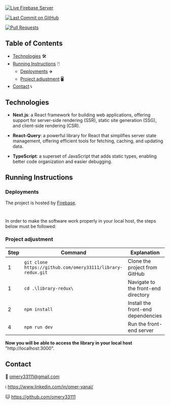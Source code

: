 [![Live Firebase Server](https://img.shields.io/badge/Live%20on-Firebase-00ad9f.svg)](https://library-users-50453.web.app/)

[![Last Commit on GitHub](https://img.shields.io/github/last-commit/omery33111/library-users.svg)](https://github.com/omery33111/library-users/commits/main)

[![Pull Requests](https://img.shields.io/github/issues-pr/omery33111/library-users.svg?labelColor=24292E&logo=github&logoColor=white)](https://github.com/omery33111/library-users/pulls)


## Table of Contents
- [Technologies](#technologies) 🛠️
- [Running Instructions](#running-instructions) 🖱️
  - [Deployments](#deployments) ✈️
  - [Project adjustment](#front-end-adjustment) 🖥️
- [Contact](#contact) 📞


## Technologies
* **Next.js**: a React framework for building web applications, offering support for    server-side rendering (SSR), static site generation (SSG), and client-side rendering (CSR).

* **React-Query**: a powerful library for React that simplifies server state management, offering efficient tools for fetching, caching, and updating data.

* **TypeScript**: a superset of JavaScript that adds static types, enabling better code organization and easier debugging.


## Running Instructions
### Deployments
The project is hosted by [Firebase](https://library-users-50453.web.app/).

#

In order to make the software work properly in your local host, the steps below must be followed:

### Project adjustment

| Step | Command | Explanation |
| --- | --- | --- |
| 1 | `git clone https://github.com/omery33111/library-redux.git` | Clone the project from GitHub |
| 1 | `cd .\library-redux\` | Navigate to the front-end directory |
| 2 | `npm install` | Install the front-end dependencies |
| 4 | `npm run dev` | Run the front-end server |

**Now you will be able to access the library in your local host** "http://localhost:3000".



## Contact

📧 omery33111@gmail.com

ℹ️ https://www.linkedin.com/in/omer-yanai/

🐱 https://github.com/omery33111